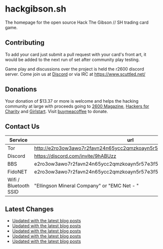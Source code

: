 # hackgibson.sh
The homepage for the open source Hack The Gibson // SH trading card game.


## Contributing

To add your card just submit a pull request with your card's front art, it would be added to the next run of set after community play testing.

Game play and discussions over the project is held the r2600 discord server. Come join us at [Discord](https://discord.com/invite/9hABUzz) or via IRC at https://www.scuttled.net/


## Donations

Your donation of $13.37 or more is welcome and helps the hacking community at large with proceeds going to [2600 Magazine](https://2600.com/), [Hackers for Charity](https://hackersforcharity.org) and [Girlstart](https://girlstart.org).  Visit [buymeacoffee](https://www.buymeacoffee.com/hackgibson.sh) to donate.


## Contact Us

Service | url
-|-
Tor | http://e2ro3ow3awo7r2favn24n65ycc2qmzkoayn5r57e3f56nvjwdcgg32ad.onion
Discord | https://discord.com/invite/9hABUzz
BBS | e2ro3ow3awo7r2favn24n65ycc2qmzkoayn5r57e3f56nvjwdcgg32ad.onion:23
FidoNET | e2ro3ow3awo7r2favn24n65ycc2qmzkoayn5r57e3f56nvjwdcgg32ad.onion:24554
Wifi / Bluetooth SSID | "Ellingson Mineral Company" or "EMC Net - <fidonet address>"

## Latest Changes
<!-- BLOG-POST-LIST:START -->
- [Updated with the latest blog posts](https://github.com/DFW2600/hackgibson.sh/commit/7ce83c3c8ebce4db215672694c4fcccab776d980)
- [Updated with the latest blog posts](https://github.com/DFW2600/hackgibson.sh/commit/b43efbd6c1d8fa0aebf0a158a0829cfcf191c6e9)
- [Updated with the latest blog posts](https://github.com/DFW2600/hackgibson.sh/commit/dc94268104d7a7b2d2e5fdcea9afd016e57bfdeb)
- [Updated with the latest blog posts](https://github.com/DFW2600/hackgibson.sh/commit/0f518d9b1c97503f186b4c437476ad9f9eb37ca6)
- [Updated with the latest blog posts](https://github.com/DFW2600/hackgibson.sh/commit/6924e04c523e77da520ae2fd9eb9e859b7341436)
<!-- BLOG-POST-LIST:END -->
